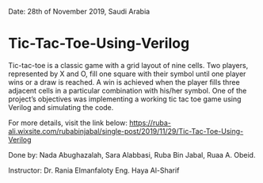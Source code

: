 Date: 28th of November 2019,
Saudi Arabia 

# Tic-Tac-Toe-Using-Verilog
Tic-tac-toe is a classic game with a grid layout of nine cells. Two players, represented by X and O, fill one square with their symbol until one player wins or a draw is reached. A win is achieved when the player fills three adjacent cells in a particular combination with his/her symbol.
One of the project’s objectives was implementing a working tic tac toe game using Verilog and simulating the code. 

For more details, visit the link below:
https://ruba-ali.wixsite.com/rubabinjabal/single-post/2019/11/29/Tic-Tac-Toe-Using-Verilog

Done by: Nada Abughazalah, Sara Alabbasi, Ruba Bin Jabal, Ruaa A. Obeid.

Instructor: 
Dr. Rania Elmanfaloty
Eng. Haya Al-Sharif
